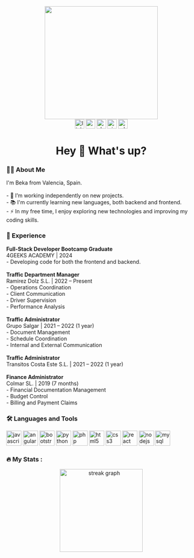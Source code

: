<div align="center">
  <img height="300" src="https://images.pexels.com/photos/248515/pexels-photo-248515.png?auto=compress&cs=tinysrgb&w=1260&h=750&dpr=1"  />
</div>

<div align="center">
  <img src="https://img.shields.io/static/v1?message=LinkedIn&logo=linkedin&label=&color=0077B5&logoColor=white&labelColor=&style=for-the-badge" height="25" alt="linkedin logo" />
  <img src="https://img.shields.io/static/v1?message=Gmail&logo=gmail&label=&color=D14836&logoColor=white&labelColor=&style=for-the-badge" height="25" alt="gmail logo" />
  <img src="https://img.shields.io/static/v1?message=Slack&logo=slack&label=&color=4A154B&logoColor=white&labelColor=&style=for-the-badge" height="25" alt="slack logo" />
  <img src="https://img.shields.io/static/v1?message=Visual%20Studio%20Marketplace&logo=visualstudio&label=&color=e2165e&logoColor=white&labelColor=&style=for-the-badge" height="25" alt="visualstudio logo" />
  <img src="https://img.shields.io/static/v1?message=Whatsapp&logo=whatsapp&label=&color=25D366&logoColor=white&labelColor=&style=for-the-badge" height="25" alt="whatsapp logo" />
</div>

<h1 align="center">Hey 👋 What's up?</h1>

<h3 align="left">👩‍💻 About Me</h3>
<p align="left">
  I'm Beka from Valencia, Spain.<br><br>
  - 🔭 I’m working independently on new projects.<br>
  - 📚 I'm currently learning new languages, both backend and frontend.<br>
  - ⚡ In my free time, I enjoy exploring new technologies and improving my coding skills.
</p>

<h3 align="left">💼 Experience</h3>
<p align="left">
  <h4 style="margin: 0; font-weight: bold;">Full-Stack Developer Bootcamp Graduate</h4>
  4GEEKS ACADEMY | 2024<br>
  - Developing code for both the frontend and backend.<br><br>
  
  <h4 style="margin: 0; font-weight: bold;">Traffic Department Manager</h4>
  Ramirez Dolz S.L. | 2022 – Present<br>
  - Operations Coordination<br>
  - Client Communication<br>
  - Driver Supervision<br>
  - Performance Analysis<br><br>

  <h4 style="margin: 0; font-weight: bold;">Traffic Administrator</h4>
  Grupo Salgar | 2021 – 2022 (1 year)<br>
  - Document Management<br>
  - Schedule Coordination<br>
  - Internal and External Communication<br><br>

  <h4 style="margin: 0; font-weight: bold;">Traffic Administrator</h4>
  Transitos Costa Este S.L. | 2021 – 2022 (1 year)<br><br>

  <h4 style="margin: 0; font-weight: bold;">Finance Administrator</h4>
  Colmar SL. | 2019 (7 months)<br>
  - Financial Documentation Management<br>
  - Budget Control<br>
  - Billing and Payment Claims
</p>

<h3 align="left">🛠 Languages and Tools</h3>
<div align="left">
  <img src="https://img.shields.io/badge/JavaScript-F7DF1E?logo=javascript&logoColor=black&style=for-the-badge" height="40" alt="javascript logo" />
  <img src="https://cdn.jsdelivr.net/gh/devicons/devicon/icons/angularjs/angularjs-original.svg" height="40" alt="angularjs logo" />
  <img src="https://img.shields.io/badge/Bootstrap-7952B3?logo=bootstrap&logoColor=white&style=for-the-badge" height="40" alt="bootstrap logo" />
  <img src="https://img.shields.io/badge/Python-3776AB?logo=python&logoColor=white&style=for-the-badge" height="40" alt="python logo" />
  <img src="https://img.shields.io/badge/PHP-777BB4?logo=php&logoColor=black&style=for-the-badge" height="40" alt="php logo" />
  <img src="https://img.shields.io/badge/HTML5-E34F26?logo=html5&logoColor=white&style=for-the-badge" height="40" alt="html5 logo" />
  <img src="https://img.shields.io/badge/CSS3-1572B6?logo=css3&logoColor=white&style=for-the-badge" height="40" alt="css3 logo" />
  <img src="https://img.shields.io/badge/React-61DAFB?logo=react&logoColor=black&style=for-the-badge" height="40" alt="react logo" />
  <img src="https://img.shields.io/badge/Node.js-339933?logo=nodedotjs&logoColor=white&style=for-the-badge" height="40" alt="nodejs logo" />
  <img src="https://img.shields.io/badge/MySQL-4479A1?logo=mysql&logoColor=white&style=for-the-badge" height="40" alt="mysql logo" />
</div>

<h3 align="left">🔥 My Stats :</h3>
<div align="center">
  <img src="https://streak-stats.demolab.com?user=bekaxuci&locale=en&mode=daily&theme=dark&hide_border=false&border_radius=5&order=3" height="220" alt="streak graph" />
</div>
